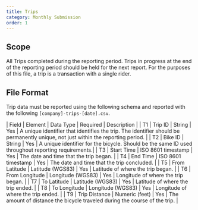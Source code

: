 ```yaml
---
title: Trips
category: Monthly Submission
order: 1
---
```


## Scope

All Trips completed during the reporting period.  Trips in progress at the end of the reporting period should be held for the next report.  For the purposes of this file, a trip is a transaction with a single rider.

## File Format

Trip data must be reported using the following schema and reported with the following `[company]-trips-[date].csv`.

| Field | Element        | Data Type           | Required | Description                                                                                       |
|  T1   | Trip ID        | String              |   Yes    | A unique identifier that identifies the trip. The identifier should be permanently unique, not just within the reporting period.                                                    |
|  T2   | Bike ID        | String              |   Yes    | A unique identifier for the bicycle. Should be the same ID used throughout reporting requirements.|
|  T3   | Start Time     | ISO 8601 timestamp  |   Yes    | The date and time that the trip began.                                                            |
|  T4   | End Time       | ISO 8601 timestamp  |   Yes    | The date and time that the trip concluded.                                                        |
|  T5   | From Latitude  | Latitude (WGS83)    |   Yes    | Latitude of where the trip began.                                                                 |
|  T6   | From Longitude | Longitude (WGS83)   |   Yes    | Longitude of where the trip began.                                                                |
|  T7   | To Latitude    | Latitude (WGS83)    |   Yes    | Latitude of where the trip ended.                                                                 |
|  T8   | To Longitude   | Longitude (WGS83)   |   Yes    | Longitude of where the trip ended.                                                                |
|  T9   | Trip Distance  | Numeric (feet)      |   Yes    | The amount of distance the bicycle traveled during the course of the trip.                        |



